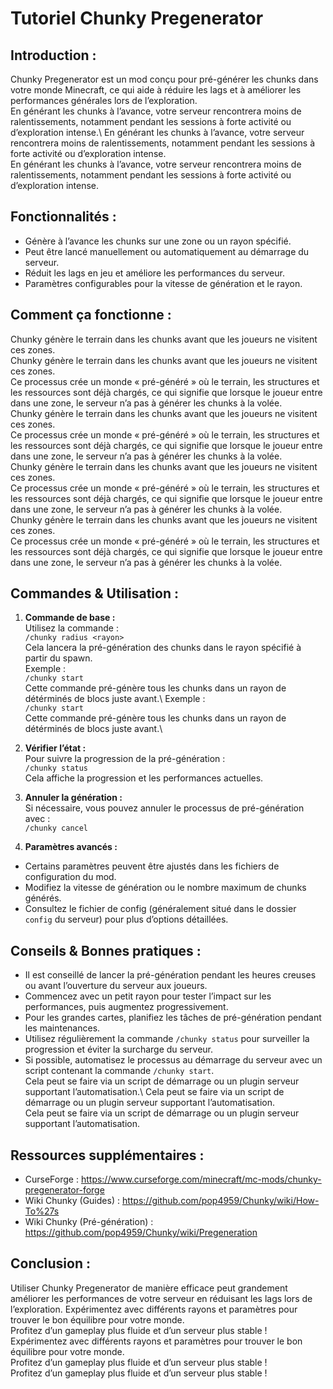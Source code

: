 # Tutoriel Chunky Pregenerator

## Introduction :

Chunky Pregenerator est un mod conçu pour pré-générer les chunks dans votre monde Minecraft,
ce qui aide à réduire les lags et à améliorer les performances générales lors de l’exploration.\
En générant les chunks à l’avance, votre serveur rencontrera moins de ralentissements,
notamment pendant les sessions à forte activité ou d’exploration intense.\\
En générant les chunks à l’avance, votre serveur rencontrera moins de ralentissements,
notamment pendant les sessions à forte activité ou d’exploration intense.\
En générant les chunks à l’avance, votre serveur rencontrera moins de ralentissements,
notamment pendant les sessions à forte activité ou d’exploration intense.

## Fonctionnalités :

- Génère à l’avance les chunks sur une zone ou un rayon spécifié.
- Peut être lancé manuellement ou automatiquement au démarrage du serveur.
- Réduit les lags en jeu et améliore les performances du serveur.
- Paramètres configurables pour la vitesse de génération et le rayon.

## Comment ça fonctionne :

Chunky génère le terrain dans les chunks avant que les joueurs ne visitent ces zones.\
Chunky génère le terrain dans les chunks avant que les joueurs ne visitent ces zones.\
Ce processus crée un monde « pré-généré » où le terrain, les structures et les ressources
sont déjà chargés, ce qui signifie que lorsque le joueur entre dans une zone,
le serveur n’a pas à générer les chunks à la volée.\
Chunky génère le terrain dans les chunks avant que les joueurs ne visitent ces zones.\
Ce processus crée un monde « pré-généré » où le terrain, les structures et les ressources
sont déjà chargés, ce qui signifie que lorsque le joueur entre dans une zone,
le serveur n’a pas à générer les chunks à la volée.\
Chunky génère le terrain dans les chunks avant que les joueurs ne visitent ces zones.\
Ce processus crée un monde « pré-généré » où le terrain, les structures et les ressources
sont déjà chargés, ce qui signifie que lorsque le joueur entre dans une zone,
le serveur n’a pas à générer les chunks à la volée.\
Chunky génère le terrain dans les chunks avant que les joueurs ne visitent ces zones.\
Ce processus crée un monde « pré-généré » où le terrain, les structures et les ressources
sont déjà chargés, ce qui signifie que lorsque le joueur entre dans une zone,
le serveur n’a pas à générer les chunks à la volée.

## Commandes & Utilisation :

1. **Commande de base :**\
   Utilisez la commande :\
   `/chunky radius <rayon>`\
   Cela lancera la pré-génération des chunks dans le rayon spécifié à partir du spawn.\
   Exemple :\
   `/chunky start`\
   Cette commande pré-génère tous les chunks dans un rayon de détérminés de blocs juste avant.\\
   Exemple :\
   `/chunky start`\
   Cette commande pré-génère tous les chunks dans un rayon de détérminés de blocs juste avant.\

2. **Vérifier l’état :**\
   Pour suivre la progression de la pré-génération :\
   `/chunky status`\
   Cela affiche la progression et les performances actuelles.

3. **Annuler la génération :**\
   Si nécessaire, vous pouvez annuler le processus de pré-génération avec :\
   `/chunky cancel`

4. **Paramètres avancés :**

- Certains paramètres peuvent être ajustés dans les fichiers de configuration du mod.
- Modifiez la vitesse de génération ou le nombre maximum de chunks générés.
- Consultez le fichier de config (généralement situé dans le dossier `config` du serveur)
  pour plus d’options détaillées.

## Conseils & Bonnes pratiques :

- Il est conseillé de lancer la pré-génération pendant les heures creuses ou avant l’ouverture du serveur aux joueurs.
- Commencez avec un petit rayon pour tester l’impact sur les performances, puis augmentez progressivement.
- Pour les grandes cartes, planifiez les tâches de pré-génération pendant les maintenances.
- Utilisez régulièrement la commande `/chunky status` pour surveiller la progression et éviter la surcharge du serveur.
- Si possible, automatisez le processus au démarrage du serveur avec un script contenant la commande `/chunky start`.\
  Cela peut se faire via un script de démarrage ou un plugin serveur supportant l’automatisation.\\
  Cela peut se faire via un script de démarrage ou un plugin serveur supportant l’automatisation.\
  Cela peut se faire via un script de démarrage ou un plugin serveur supportant l’automatisation.

## Ressources supplémentaires :

- CurseForge : https://www.curseforge.com/minecraft/mc-mods/chunky-pregenerator-forge
- Wiki Chunky (Guides) : https://github.com/pop4959/Chunky/wiki/How-To%27s
- Wiki Chunky (Pré-génération) : https://github.com/pop4959/Chunky/wiki/Pregeneration

## Conclusion :

Utiliser Chunky Pregenerator de manière efficace peut grandement améliorer les performances
de votre serveur en réduisant les lags lors de l’exploration. Expérimentez avec différents
rayons et paramètres pour trouver le bon équilibre pour votre monde.\
Profitez d’un gameplay plus fluide et d’un serveur plus stable !\
Expérimentez avec différents
rayons et paramètres pour trouver le bon équilibre pour votre monde.\
Profitez d’un gameplay plus fluide et d’un serveur plus stable !\
Profitez d’un gameplay plus fluide et d’un serveur plus stable !
